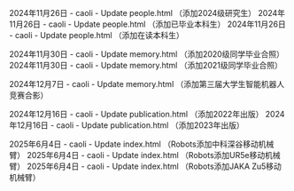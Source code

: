 2024年11月26日 - caoli - Update people.html （添加2024级研究生）
2024年11月26日 - caoli - Update people.html （添加已毕业本科生）
2024年11月26日 - caoli - Update people.html （添加在读本科生）

2024年11月30日 - caoli - Update memory.html （添加2020级同学毕业合照）
2024年11月30日 - caoli - Update memory.html （添加2021级同学毕业合照）

2024年12月7日 - caoli - Update memory.html （添加第三届大学生智能机器人竞赛合影）

2024年12月16日 - caoli - Update publication.html （添加2022年出版）
2024年12月16日 - caoli - Update publication.html （添加2023年出版）

2025年6月4日 - caoli - Update index.html （Robots添加中科深谷移动机械臂）
2025年6月4日 - caoli - Update index.html （Robots添加UR5e移动机械臂）
2025年6月4日 - caoli - Update index.html （Robots添加JAKA Zu5移动机械臂）
